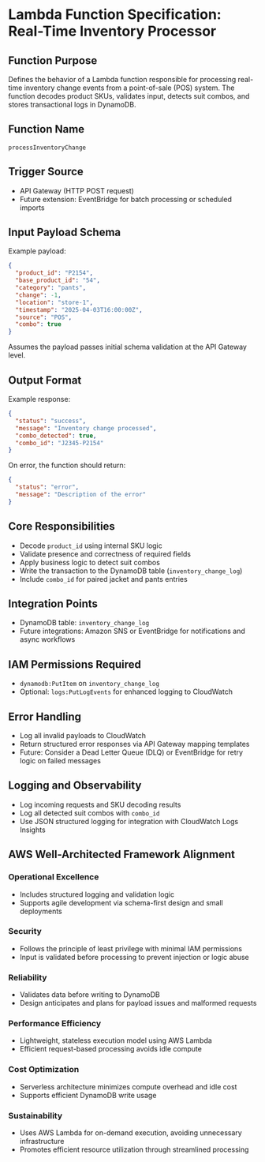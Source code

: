 # Lambda Function Specification: Real-Time Inventory Processor

## Function Purpose
Defines the behavior of a Lambda function responsible for processing real-time inventory change events from a point-of-sale (POS) system. The function decodes product SKUs, validates input, detects suit combos, and stores transactional logs in DynamoDB.

## Function Name
`processInventoryChange`

## Trigger Source
- API Gateway (HTTP POST request)
- Future extension: EventBridge for batch processing or scheduled imports

## Input Payload Schema
Example payload:
```json
{
  "product_id": "P2154",
  "base_product_id": "54",
  "category": "pants",
  "change": -1,
  "location": "store-1",
  "timestamp": "2025-04-03T16:00:00Z",
  "source": "POS",
  "combo": true
}
```
Assumes the payload passes initial schema validation at the API Gateway level.

## Output Format
Example response:
```json
{
  "status": "success",
  "message": "Inventory change processed",
  "combo_detected": true,
  "combo_id": "J2345-P2154"
}
```
On error, the function should return:
```json
{
  "status": "error",
  "message": "Description of the error"
}
```

## Core Responsibilities
- Decode `product_id` using internal SKU logic
- Validate presence and correctness of required fields
- Apply business logic to detect suit combos
- Write the transaction to the DynamoDB table (`inventory_change_log`)
- Include `combo_id` for paired jacket and pants entries

## Integration Points
- DynamoDB table: `inventory_change_log`
- Future integrations: Amazon SNS or EventBridge for notifications and async workflows

## IAM Permissions Required
- `dynamodb:PutItem` on `inventory_change_log`
- Optional: `logs:PutLogEvents` for enhanced logging to CloudWatch

## Error Handling
- Log all invalid payloads to CloudWatch
- Return structured error responses via API Gateway mapping templates
- Future: Consider a Dead Letter Queue (DLQ) or EventBridge for retry logic on failed messages

## Logging and Observability
- Log incoming requests and SKU decoding results
- Log all detected suit combos with `combo_id`
- Use JSON structured logging for integration with CloudWatch Logs Insights

## AWS Well-Architected Framework Alignment

### Operational Excellence
- Includes structured logging and validation logic
- Supports agile development via schema-first design and small deployments

### Security
- Follows the principle of least privilege with minimal IAM permissions
- Input is validated before processing to prevent injection or logic abuse

### Reliability
- Validates data before writing to DynamoDB
- Design anticipates and plans for payload issues and malformed requests

### Performance Efficiency
- Lightweight, stateless execution model using AWS Lambda
- Efficient request-based processing avoids idle compute

### Cost Optimization
- Serverless architecture minimizes compute overhead and idle cost
- Supports efficient DynamoDB write usage

### Sustainability
- Uses AWS Lambda for on-demand execution, avoiding unnecessary infrastructure
- Promotes efficient resource utilization through streamlined processing

